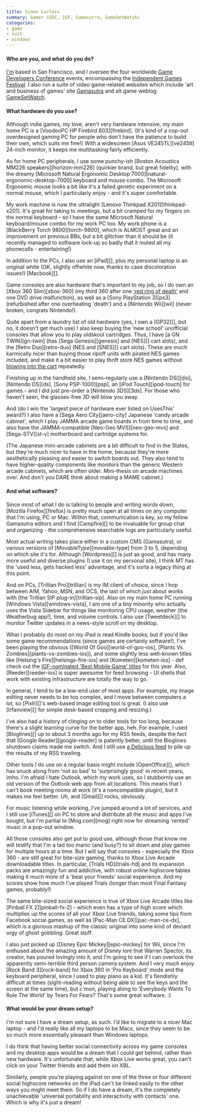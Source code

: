 ```yaml
---
title: Simon Carless
summary: Gamer (GDC, IGF, Gamasutra, GameSetWatch)
categories:
- game
- suit
- windows
---
```


#### Who are you, and what do you do?

[I'm](http://www.simoncarless.com/ "Simon's personal website.") based in San Francisco, and I oversee the four worldwide [Game Developers Conference](http://www.gdconf.com/ "The GDC.") events, encompassing the [Independent Games Festival](http://www.igf.com/ "The IGF."). I also run a suite of video game-related websites which include 'art and business of games' site [Gamasutra](http://www.gamasutra.com/ "A website about the art and business of games.") and alt.game weblog [GameSetWatch](http://www.gamesetwatch.com/ "A game weblog.").

#### What hardware do you use?

Although indie games, my love, aren't very hardware intensive, my main home PC is a [VoodooPC HP Firebird 803][firebird]. (It's kind of a cop-out overdesigned gaming PC for people who don't have the patience to build their own, which suits me fine!) With a widescreen [Asus VE245TL][ve245tl] 24-inch monitor, it keeps me multitasking fairly efficiently.

As for home PC peripherals, I use some punchy-ish [Boston Acoustics MM226 speakers][horizon-mm226] (quirkier brand, but great fidelity), with the dreamy [Microsoft Natural Ergonomic Desktop 7000][natural-ergonomic-desktop-7000] keyboard and mouse combo. The Microsoft Ergonomic mouse looks a bit like it's a failed genetic experiment on a normal mouse, which I particularly enjoy - and it's super comfortable.

My work machine is now the ultralight [Lenovo Thinkpad X201][thinkpad-x201]. It's great for taking to meetings, but a bit cramped for my fingers on the normal keyboard - so I have the same Microsoft Natural keyboard/mouse combo for my work PC too. My work phone is a [BlackBerry Torch 9800][torch-9800], which is ALMOST great and an improvement on previous BBs, but a bit glitchier than it should be (it recently managed to software lock-up so badly that it muted all my phonecalls - entertaining!)

In addition to the PCs, I also use an [iPad][], plus my personal laptop is an original white (OK, slightly offwhite now, thanks to case discoloration issues!) [Macbook][].

Game consoles are also hardware that's important to my job, so I do own an [Xbox 360 Slim][xbox-360] (my third 360 after one ['red ring of death'](http://en.wikipedia.org/wiki/Xbox_360_technical_problems "The Wikipedia article on the Red Ring of Death.") and one DVD drive malfunction), as well as a [Sony PlayStation 3][ps3] (refurbished after one overheating 'death') and a [Nintendo Wii][wii] (never broken, congrats Nintendo!).

Quite apart from a laundry list of old hardware (yes, I own a [GP32][], but no, it doesn't get much use) I also keep buying the 'new school' unofficial consoles that allow you to play oldskool cartridges. Thus, I have [a GN TWIN][gn-twin] (has [Sega Genesis][genesis] and [NES][] cart slots), and the [Retro Duo][retro-duo] (NES and [SNES][] cart slots). These are much karmically nicer than buying those ripoff units with pirated NES games included, and make it a bit easier to play thrift store NES games without [blowing into the cart](http://www.bustedtees.com/blowme/ "The 'Blow Me' t-shirt.") repeatedly.

Finishing up in the handheld site, I semi-regularly use a [Nintendo DSi][dsi], [Nintendo DS][ds], [Sony PSP-1000][psp], an [iPod Touch][ipod-touch] for games - and I did just pre-order a [Nintendo 3DS][3ds]. For those who haven't seen, the glasses-free 3D will blow you away.

And (do I win the 'largest piece of hardware ever listed on UsesThis' award?) I also have a [Sega Aero City][aero-city] Japanese 'candy arcade cabinet', which I play JAMMA arcade game boards in from time to time, and also have the JAMMA-compatible [Neo-Geo MVS][neo-geo-mvs] and [Sega-STV][st-v] motherboard and cartridge systems for.

(The Japanese mini-arcade cabinets are a bit difficult to find in the States, but they're much nicer to have in the home, because they're more aesthetically pleasing and easier to switch boards out. They also tend to have higher-quality components like monitors than the generic Western arcade cabinets, which are often older. Mini-thesis on arcade machines over. And don't you DARE think about making a MAME cabinet.)

#### And what software?

Since most of what I do is talking to people and writing words down, [Mozilla Firefox][firefox] is pretty much open at all times on any computer that I'm using, PC or Mac. Within that, communication is key, so my fellow Gamasutra editors and I find [Campfire][] to be invaluable for group chat and organizing - the comprehensive searchable logs are particularly useful.

Most actual writing takes place either in a custom CMS (Gamasutra), or various versions of [MovableType][movable-type] from 3 to 5, depending on which site it's for. Although [Wordpress][] is just as good, and has many more useful and diverse plugins (I use it on my personal site), I think MT has the 'used less, gets hacked less' advantage, and it's sorta a legacy thing at this point.

And on PCs, [Trillian Pro][trillian] is my IM client of choice, since I hop between AIM, Yahoo, MSN, and OCS, the last of which _just_ about works with [the Trillian SIP plug-in][trillian-sip]. Also on my main home PC running [Windows Vista][windows-vista], I am one of a tiny minority who actually uses the Vista Sidebar for things like monitoring CPU usage, weather (the Weatherbug app!), time, and volume controls. I also use [Tweetdeck][] to monitor Twitter updates in a news-style scroll on my desktop.

What I probably do most on my iPad is read Kindle books, but if you'd like some game recommendations (since games are certainly software!), I've been playing the obvious ([World Of Goo][world-of-goo-ios], [Plants Vs. Zombies][plants-vs-zombies-ios]), and some slightly less well-known titles like [Helsing's Fire][helsings-fire-ios] and [Kometen][kometen-ios] - def check out the [IGF-nominated 'Best Mobile Game' titles](http://www.igf.com/02finalists.html "IGF Best Mobile Game finalists.") for this year. Also, [Reeder][reeder-ios] is super awesome for feed browsing - UI shells that work with existing infrastructure are totally the way to go.

In general, I tend to be a low-end user of most apps. For example, my image editing never needs to be too complex, and I move between computers a lot, so [Pixlr][]'s web-based image editing tool is great. (I also use [Irfanview][] for simple desk-based cropping and resizing.)

I've also had a history of clinging on to older tools for too long, because there's a slight learning curve for the better app, heh. For example, I used [Bloglines][] up to about 3 months ago for my RSS feeds, despite the fact that [Google Reader][google-reader] is patently better, until the Bloglines shutdown claims made me switch. And I still use [a Delicious feed](http://www.delicious.com/simoncarless "Simon's Delicious account.") to pile up the results of my RSS trawling.

Other tools I do use on a regular basis might include [OpenOffice][], which has snuck along from 'not so bad' to 'surprisingly good' in recent years, imho. I'm afraid I hate Outlook, which my work uses, so I stubbornly use an old version of the Outlook web app from all locations. This means that I can't book meeting rooms at work (it's a noncompatible plugin), but it makes me feel better. Uh, and [Gmail][] rocks, obviously.

For music listening while working, I've jumped around a lot of services, and I still use [iTunes][] on PC to store and distribute all the music and apps I've bought, but I'm partial to [Mog.com][mog] right now for streaming 'rented' music in a pop-out window.

All those consoles also get put to good use, although those that know me will testify that I'm a tad too manic (and busy?) to sit down and play games for multiple hours at a time. But I will say that consoles - especially the Xbox 360 - are still great for bite-size gaming, thanks to Xbox Live Arcade downloadable titles. In particular, [Trials HD][trials-hd] and its expansion packs are amazingly fun and addictive, with robust online highscore tables making it much more of a 'beat your friends' social experience. And my scores show how much I've played Trials (longer than most Final Fantasy games, probably!)

The same bite-sized social experience is true of Xbox Live Arcade titles like [Pinball FX 2][pinball-fx-2] - which even has a type of high score which multiplies up the scores of all your Xbox Live friends, taking some tips from Facebook social games, as well as [Pac-Man CE DX][pac-man-ce-dx], which is a glorious mashup of the classic original into some kind of deviant orgy of ghost gobbling. Great stuff.

I also just picked up [Disney Epic Mickey][epic-mickey] for Wii, since I'm enthused about the amazing amount of Disney lore that Warren Spector, its creator, has poured lovingly into it, and I'm going to see if I can overlook the apparently semi-terrible third person camera system. And I very much enjoy [Rock Band 3][rock-band] for Xbox 360 in 'Pro Keyboard' mode and the keyboard peripheral, since I used to play piano as a kid. It's fiendishly difficult at times (sight-reading without being able to see the keys and the screen at the same time), but c'mon, playing along to 'Everybody Wants To Rule The World' by Tears For Fears? That's some great software. :)

#### What would be your dream setup?

I'm not sure I have a dream setup, as such. I'd like to migrate to a nicer Mac laptop - and I'd really like all my laptops to be Macs, since they seem to be so much more essentially pleasant than Windows laptops.

I do think that having better social connectivity across my game consoles and my desktop apps would be a dream that I could get behind, rather than new hardware. It's unfortunate that, while Xbox Live works great, you can't click on your Twitter friends and add them on XBL.

Similarly, people you're playing against on one of the three or four different social highscore networks on the iPad can't be linked easily to the other ways you might meet them. So if I do have a dream, it's the completely unachievable 'universal portability and interactivity with contacts' one. Which is why it's just a dream!